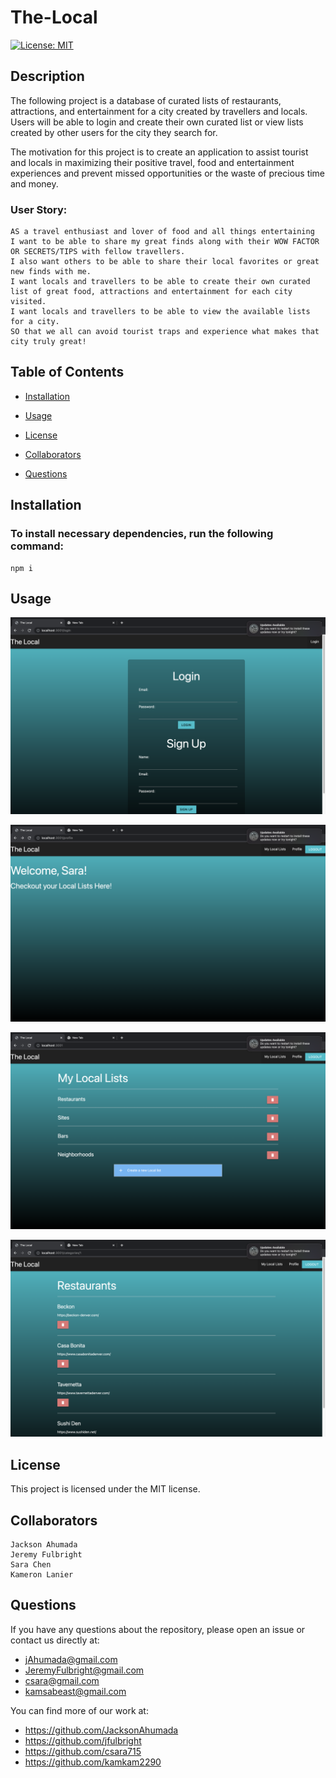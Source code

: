 # The-Local

[![License: MIT](https://img.shields.io/badge/License-MIT-yellow.svg)](https://opensource.org/licenses/MIT)

## Description

The following project is a database of curated lists of restaurants, attractions, and entertainment for a city created by travellers and locals. Users will be able to login and create their own curated list or view lists created by other users for the city they search for.

The motivation for this project is to create an application to assist tourist and locals in maximizing their positive travel, food and entertainment experiences and prevent missed opportunities or the waste of precious time and money.

### User Story:

```
AS a travel enthusiast and lover of food and all things entertaining
I want to be able to share my great finds along with their WOW FACTOR OR SECRETS/TIPS with fellow travellers.
I also want others to be able to share their local favorites or great new finds with me.
I want locals and travellers to be able to create their own curated list of great food, attractions and entertainment for each city visited.
I want locals and travellers to be able to view the available lists for a city.
SO that we all can avoid tourist traps and experience what makes that city truly great!
```

## Table of Contents

- [Installation](#installation)

- [Usage](#usage)

- [License](#license)

- [Collaborators](#collaborators)

- [Questions](#questions)

## Installation

### To install necessary dependencies, run the following command:

```
npm i
```

## Usage

![Login](./assets/images/Login.png)

![Profile](./assets/images/Profile.png)

![Categories](./assets/images/Categories.png)

![Items](./assets/images/Items.png)

## License

This project is licensed under the MIT license.

## Collaborators

```
Jackson Ahumada
Jeremy Fulbright
Sara Chen
Kameron Lanier

```

## Questions

If you have any questions about the repository, please open an issue or contact us directly at:

- jAhumada@gmail.com
- JeremyFulbright@gmail.com
- csara@gmail.com
- kamsabeast@gmail.com

You can find more of our work at:

- https://github.com/JacksonAhumada
- https://github.com/jfulbright
- https://github.com/csara715
- https://github.com/kamkam2290
